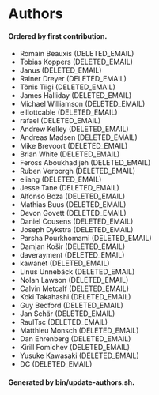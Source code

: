 # Authors

#### Ordered by first contribution.

- Romain Beauxis (DELETED_EMAIL)
- Tobias Koppers (DELETED_EMAIL)
- Janus (DELETED_EMAIL)
- Rainer Dreyer (DELETED_EMAIL)
- Tõnis Tiigi (DELETED_EMAIL)
- James Halliday (DELETED_EMAIL)
- Michael Williamson (DELETED_EMAIL)
- elliottcable (DELETED_EMAIL)
- rafael (DELETED_EMAIL)
- Andrew Kelley (DELETED_EMAIL)
- Andreas Madsen (DELETED_EMAIL)
- Mike Brevoort (DELETED_EMAIL)
- Brian White (DELETED_EMAIL)
- Feross Aboukhadijeh (DELETED_EMAIL)
- Ruben Verborgh (DELETED_EMAIL)
- eliang (DELETED_EMAIL)
- Jesse Tane (DELETED_EMAIL)
- Alfonso Boza (DELETED_EMAIL)
- Mathias Buus (DELETED_EMAIL)
- Devon Govett (DELETED_EMAIL)
- Daniel Cousens (DELETED_EMAIL)
- Joseph Dykstra (DELETED_EMAIL)
- Parsha Pourkhomami (DELETED_EMAIL)
- Damjan Košir (DELETED_EMAIL)
- daverayment (DELETED_EMAIL)
- kawanet (DELETED_EMAIL)
- Linus Unnebäck (DELETED_EMAIL)
- Nolan Lawson (DELETED_EMAIL)
- Calvin Metcalf (DELETED_EMAIL)
- Koki Takahashi (DELETED_EMAIL)
- Guy Bedford (DELETED_EMAIL)
- Jan Schär (DELETED_EMAIL)
- RaulTsc (DELETED_EMAIL)
- Matthieu Monsch (DELETED_EMAIL)
- Dan Ehrenberg (DELETED_EMAIL)
- Kirill Fomichev (DELETED_EMAIL)
- Yusuke Kawasaki (DELETED_EMAIL)
- DC (DELETED_EMAIL)

#### Generated by bin/update-authors.sh.

